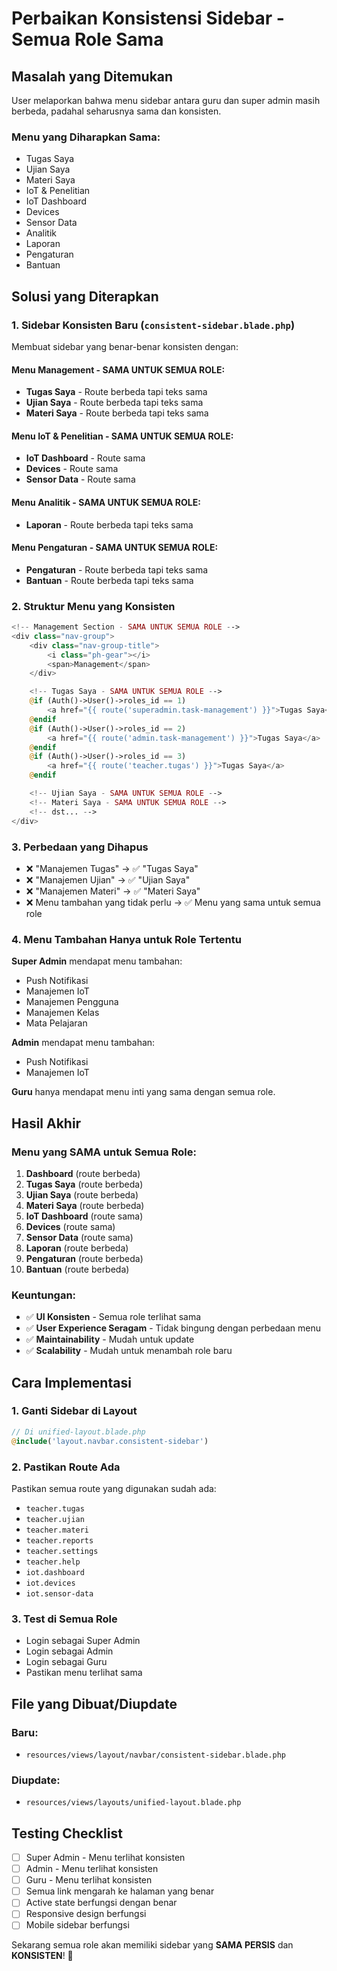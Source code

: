 # Perbaikan Konsistensi Sidebar - Semua Role Sama

## Masalah yang Ditemukan

User melaporkan bahwa menu sidebar antara guru dan super admin masih berbeda, padahal seharusnya sama dan konsisten.

### **Menu yang Diharapkan Sama:**
- Tugas Saya
- Ujian Saya  
- Materi Saya
- IoT & Penelitian
- IoT Dashboard
- Devices
- Sensor Data
- Analitik
- Laporan
- Pengaturan
- Bantuan

## Solusi yang Diterapkan

### **1. Sidebar Konsisten Baru** (`consistent-sidebar.blade.php`)

Membuat sidebar yang benar-benar konsisten dengan:

#### **Menu Management - SAMA UNTUK SEMUA ROLE:**
- **Tugas Saya** - Route berbeda tapi teks sama
- **Ujian Saya** - Route berbeda tapi teks sama  
- **Materi Saya** - Route berbeda tapi teks sama

#### **Menu IoT & Penelitian - SAMA UNTUK SEMUA ROLE:**
- **IoT Dashboard** - Route sama
- **Devices** - Route sama
- **Sensor Data** - Route sama

#### **Menu Analitik - SAMA UNTUK SEMUA ROLE:**
- **Laporan** - Route berbeda tapi teks sama

#### **Menu Pengaturan - SAMA UNTUK SEMUA ROLE:**
- **Pengaturan** - Route berbeda tapi teks sama
- **Bantuan** - Route berbeda tapi teks sama

### **2. Struktur Menu yang Konsisten**

```php
<!-- Management Section - SAMA UNTUK SEMUA ROLE -->
<div class="nav-group">
    <div class="nav-group-title">
        <i class="ph-gear"></i>
        <span>Management</span>
    </div>

    <!-- Tugas Saya - SAMA UNTUK SEMUA ROLE -->
    @if (Auth()->User()->roles_id == 1)
        <a href="{{ route('superadmin.task-management') }}">Tugas Saya</a>
    @endif
    @if (Auth()->User()->roles_id == 2)
        <a href="{{ route('admin.task-management') }}">Tugas Saya</a>
    @endif
    @if (Auth()->User()->roles_id == 3)
        <a href="{{ route('teacher.tugas') }}">Tugas Saya</a>
    @endif

    <!-- Ujian Saya - SAMA UNTUK SEMUA ROLE -->
    <!-- Materi Saya - SAMA UNTUK SEMUA ROLE -->
    <!-- dst... -->
</div>
```

### **3. Perbedaan yang Dihapus**

- ❌ "Manajemen Tugas" → ✅ "Tugas Saya"
- ❌ "Manajemen Ujian" → ✅ "Ujian Saya"  
- ❌ "Manajemen Materi" → ✅ "Materi Saya"
- ❌ Menu tambahan yang tidak perlu → ✅ Menu yang sama untuk semua role

### **4. Menu Tambahan Hanya untuk Role Tertentu**

**Super Admin** mendapat menu tambahan:
- Push Notifikasi
- Manajemen IoT
- Manajemen Pengguna
- Manajemen Kelas
- Mata Pelajaran

**Admin** mendapat menu tambahan:
- Push Notifikasi
- Manajemen IoT

**Guru** hanya mendapat menu inti yang sama dengan semua role.

## Hasil Akhir

### **Menu yang SAMA untuk Semua Role:**
1. **Dashboard** (route berbeda)
2. **Tugas Saya** (route berbeda)
3. **Ujian Saya** (route berbeda)
4. **Materi Saya** (route berbeda)
5. **IoT Dashboard** (route sama)
6. **Devices** (route sama)
7. **Sensor Data** (route sama)
8. **Laporan** (route berbeda)
9. **Pengaturan** (route berbeda)
10. **Bantuan** (route berbeda)

### **Keuntungan:**
- ✅ **UI Konsisten** - Semua role terlihat sama
- ✅ **User Experience Seragam** - Tidak bingung dengan perbedaan menu
- ✅ **Maintainability** - Mudah untuk update
- ✅ **Scalability** - Mudah untuk menambah role baru

## Cara Implementasi

### **1. Ganti Sidebar di Layout**
```php
// Di unified-layout.blade.php
@include('layout.navbar.consistent-sidebar')
```

### **2. Pastikan Route Ada**
Pastikan semua route yang digunakan sudah ada:
- `teacher.tugas`
- `teacher.ujian` 
- `teacher.materi`
- `teacher.reports`
- `teacher.settings`
- `teacher.help`
- `iot.dashboard`
- `iot.devices`
- `iot.sensor-data`

### **3. Test di Semua Role**
- Login sebagai Super Admin
- Login sebagai Admin
- Login sebagai Guru
- Pastikan menu terlihat sama

## File yang Dibuat/Diupdate

### **Baru:**
- `resources/views/layout/navbar/consistent-sidebar.blade.php`

### **Diupdate:**
- `resources/views/layouts/unified-layout.blade.php`

## Testing Checklist

- [ ] Super Admin - Menu terlihat konsisten
- [ ] Admin - Menu terlihat konsisten  
- [ ] Guru - Menu terlihat konsisten
- [ ] Semua link mengarah ke halaman yang benar
- [ ] Active state berfungsi dengan benar
- [ ] Responsive design berfungsi
- [ ] Mobile sidebar berfungsi

Sekarang semua role akan memiliki sidebar yang **SAMA PERSIS** dan **KONSISTEN**! 🎉
